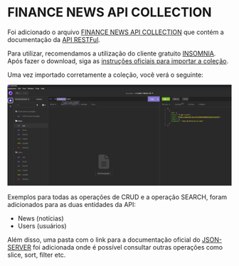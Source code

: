 # FINANCE NEWS API COLLECTION
Foi adicionado o arquivo [FINANCE NEWS API COLLECTION](FINANCE_NEWS_API_COLLECTION.json) que contém a documentação da [API RESTFul](https://pt.wikipedia.org/wiki/REST).

Para utilizar, recomendamos a utilização do cliente gratuito [INSOMNIA](https://insomnia.rest/). Após fazer o download, siga as [instruções oficiais para importar a coleção](https://docs.insomnia.rest/insomnia/import-export-data).

Uma vez importado corretamente a coleção, você verá o seguinte:

![insomnia](insomnia.png)

Exemplos para todas as operações de CRUD e a operação SEARCH, foram adicionados para as duas entidades da API:

* News (notícias)
* Users (usuários)

Além disso, uma pasta com o link para a documentação oficial do [JSON-SERVER](https://github.com/typicode/json-server#filter) foi adicionada onde é possível consultar outras operações como slice, sort, filter etc.